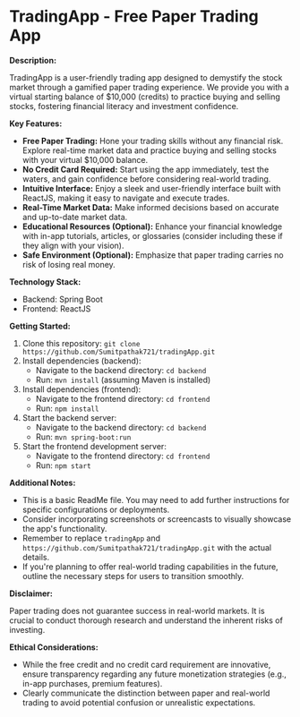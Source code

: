 # TradingApp - Free Paper Trading App

**Description:**

TradingApp is a user-friendly trading app designed to demystify the stock market through a gamified paper trading experience. We provide you with a virtual starting balance of $10,000 (credits) to practice buying and selling stocks, fostering financial literacy and investment confidence.

**Key Features:**

* **Free Paper Trading:** Hone your trading skills without any financial risk. Explore real-time market data and practice buying and selling stocks with your virtual $10,000 balance.
* **No Credit Card Required:** Start using the app immediately, test the waters, and gain confidence before considering real-world trading.
* **Intuitive Interface:** Enjoy a sleek and user-friendly interface built with ReactJS, making it easy to navigate and execute trades.
* **Real-Time Market Data:** Make informed decisions based on accurate and up-to-date market data.
* **Educational Resources (Optional):** Enhance your financial knowledge with in-app tutorials, articles, or glossaries (consider including these if they align with your vision).
* **Safe Environment (Optional):** Emphasize that paper trading carries no risk of losing real money.

**Technology Stack:**

* Backend: Spring Boot
* Frontend: ReactJS

**Getting Started:**

1. Clone this repository: `git clone https://github.com/Sumitpathak721/tradingApp.git`
2. Install dependencies (backend):
   - Navigate to the backend directory: `cd backend`
   - Run: `mvn install` (assuming Maven is installed)
3. Install dependencies (frontend):
   - Navigate to the frontend directory: `cd frontend`
   - Run: `npm install`
4. Start the backend server:
   - Navigate to the backend directory: `cd backend`
   - Run: `mvn spring-boot:run`
5. Start the frontend development server:
   - Navigate to the frontend directory: `cd frontend`
   - Run: `npm start`

**Additional Notes:**

* This is a basic ReadMe file. You may need to add further instructions for specific configurations or deployments.
* Consider incorporating screenshots or screencasts to visually showcase the app's functionality.
* Remember to replace `tradingApp` and `https://github.com/Sumitpathak721/tradingApp.git` with the actual details.
* If you're planning to offer real-world trading capabilities in the future, outline the necessary steps for users to transition smoothly.

**Disclaimer:**

Paper trading does not guarantee success in real-world markets. It is crucial to conduct thorough research and understand the inherent risks of investing.

**Ethical Considerations:**

* While the free credit and no credit card requirement are innovative, ensure transparency regarding any future monetization strategies (e.g., in-app purchases, premium features).
* Clearly communicate the distinction between paper and real-world trading to avoid potential confusion or unrealistic expectations.
